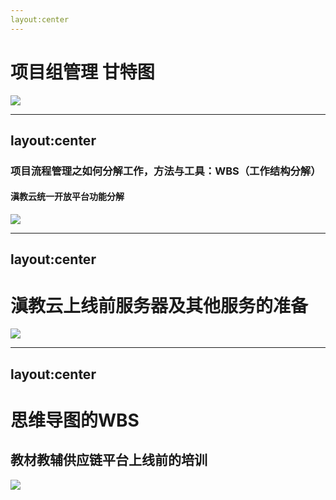 ```yaml
---
layout:center
---
```

<style>
table {
    font-size: 1px;
    border-width: 1px;
    width: 80%;
    height:80%;
    font-weight: normal;
    font-family: STFangsong;
    text-align: left;
    border-collapse: collapse;
    text-indent: 1px;
    line-height: 0.1;

}
</style>
# 项目组管理 甘特图
<img src="/images/zx/gantetu.png" class="rounded shadow w-8/10 h-4/10 container mx-auto" v-click initial="{x:-800}" enter="{x:100}"/>
<!--我主要和大家分享数字化转型中，我经常使用的两个工具，甘特图，和WBS，甘特图，周拓老师在后面也会介绍，而我重点分享WBS应用
。。。。这个甘特图在监控项目执行，团队沟通，向上级汇报取到关键作用。
-->

---
layout:center
---
### 项目流程管理之如何分解工作，方法与工具：WBS（工作结构分解）
#### 滇教云统一开放平台功能分解
<img src="/images/zx/img.png" class="rounded shadow w-7/10 h-4/10 container mx-auto" v-click initial="{x:-800}" enter="{x:100}"/>
<!--WBS能够帮助我们把项目自顶向下，横向，纵向的进行分解，分解的过程中其实也是一种梳理，我认为是一种思维模式，工作方式，她不
依赖任何工具，使用图表还是树结构、或者思维导图都可以。
同时，WBS分解有助于项目沟通，降低风险-->

---
layout:center
---
# 滇教云上线前服务器及其他服务的准备
<img src="/images/zx/dianjiaoyunfuwu.png" class="rounded shadow w-7/10 h-4/10 container mx-auto" v-click initial="{x:-800}" enter="{x:100}"/>
<!--纵向是服务和服务器，横向是等级和价格，看似简单上线前准备，其实没有WBS的分解，还是很混乱的。
通过WBS的分解，我们梳理出了6大板块，13项购买细项，并总结了按年购买可升级或可叠加、按年固定购买、按月购买可调配的三种购买方式。
促进了滇教云上线的安全。-->

---
layout:center
---
# 思维导图的WBS
## 教材教辅供应链平台上线前的培训
<img src="/images/zx/peixun.png" class="rounded shadow w-10/10 h-10/10 container mx-auto" v-click initial="{x:-800}" enter="{x:100}"/>
<!--我们同样使用了WBS进行了平台功能分解
以思维导图的方式来和集团各单位相关业务人员进行培训、交流。大家通过思维导图能够快速，清晰的了解平台功能。
WBS工作分解，是思维模式，工作方式，在项目管理中，已经深深的烙进我的大脑-->




